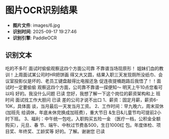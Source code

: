 # 图片OCR识别结果

- **图片文件**: images/6.jpg
- **识别时间**: 2025-09-17 19:27:46
- **识别引擎**: PaddleOCR

## 识别文本

吃的不多吖
面试时偷偷观察这四个方面公司靠
不靠谱当场现原形！
姐妹们血的教训！上周面试某公司时HR把饼画
得又大又圆，结果入职三天发现厕所没纸巾、会
议室投影仪是坏的、老员工键盘敲得比电报还急
促连夜提桶跑路后我悟了！！面试时一定要偷偷
观察这四个方面，公司靠不靠谱一探便知～
明天上午10点您看可以吗
好的。我没什么问题
已读
您好，我想了解一下这个岗位的薪资架构和上
班时间
面试找工作大胆问
已读
差的公司才说不出口
1、薪资：固定月薪，薪资6-10K，具体面
谈，当月最后一天发当月工资。
2、工作时间：早九晚六，周末双休(加班先
给调休，年底未休完换成加班费），重大节日
&生日&儿童节均可提前2小时下班。
3、福利：中午统一包吃，入职购买五险一金
（医疗一档，公积金全额购买），元旦、春
节、端午、中秋过节费各500，生日1000红
包。年度体检、项目奖、年终奖、工龄奖等
好的。了解。谢谢您
已读
